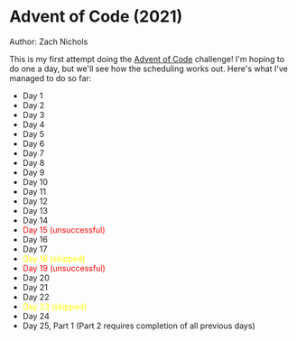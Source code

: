 # Advent of Code (2021)

Author: Zach Nichols

This is my first attempt doing the [Advent of Code](https://adventofcode.com/2021) challenge! I'm hoping to do one a day, but we'll see how the scheduling works out. Here's what I've managed to do so far:

- Day 1
- Day 2
- Day 3
- Day 4
- Day 5
- Day 6
- Day 7
- Day 8
- Day 9
- Day 10
- Day 11
- Day 12
- Day 13
- Day 14
- <span style="color:red">Day 15 (unsuccessful)</span>
- Day 16
- Day 17
- <span style="color:yellow">Day 18 (skipped)</span>
- <span style="color:red">Day 19 (unsuccessful)</span>
- Day 20
- Day 21
- Day 22
- <span style="color:yellow">Day 23 (skipped)</span>
- Day 24
- Day 25, Part 1 (Part 2 requires completion of all previous days)



